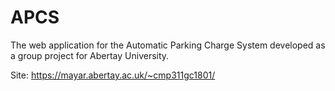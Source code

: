 # APCS
The web application for the Automatic Parking Charge System developed as a group project for Abertay University.

Site: https://mayar.abertay.ac.uk/~cmp311gc1801/
